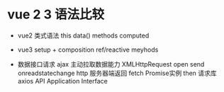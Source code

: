 # vue 2 3 语法比较
- vue2 类式语法  this
    data()  methods     computed
- vue3
    setup + composition
    ref/reactive meyhods

- 数据接口请求
    ajax    主动拉取数据能力
    XMLHttpRequest open  send onreadstatechange
    http 服务器端返回
    fetch Promise实例   then
    请求库 axios
    API Application Interface